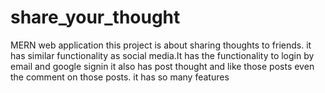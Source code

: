 # share_your_thought
MERN web application
this project is about sharing thoughts to friends. it has similar functionality as social media.It has the functionality to login by email and google signin
it also has post thought and like those posts even the comment on those posts. it has so many features 
